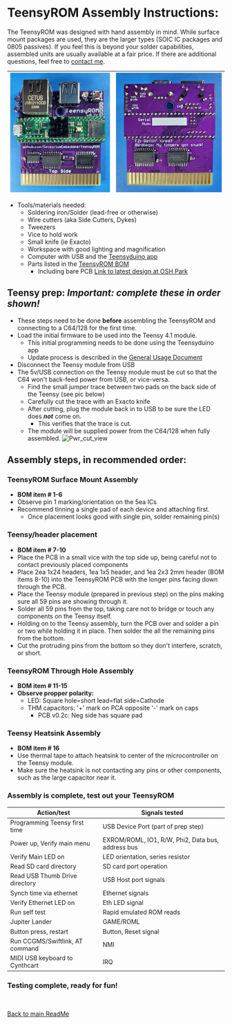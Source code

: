 # TeensyROM Assembly Instructions:

The TeensyROM was designed with hand assembly in mind. While surface mount packages are used, they are the larger types (SOIC IC packages and 0805 passives).  If you feel this is beyond your solder capabilities, assembled units are usually available at a fair price. If there are additional questions, feel free to [contact me](mailto:travis@sensoriumembedded.com).

| ![Top View](/media/v0.2c/v0.2c_top.jpg) | ![Bot View](/media/v0.2c/v0.2c_Bot.jpg) |
|--|--|

- Tools/materials needed: 
  - Soldering iron/Solder (lead-free or otherwise)
  - Wire cutters (aka Side Cutters, Dykes)
  - Tweezers
  - Vice to hold work
  - Small knife (ie Exacto)
  - Workspace with good lighting and magnification
  - Computer with USB and the [Teensyduino app](https://www.pjrc.com/teensy/td_download.html)
  - Parts listed in the [TeensyROM BOM](https://github.com/SensoriumEmbedded/TeensyROM/raw/main/PCB/v0.2%20archive/TeensyROM%20v0.2b%20BOM.xlsx)
    - Including bare PCB [Link to latest design at OSH Park](https://oshpark.com/shared_projects/m7YLgscM)

## Teensy prep: *Important: complete these in order shown!*  
- These steps need to be done **before** assembling the TeensyROM and connecting to a C64/128 for the first time.
- Load the initial firmware to be used into the Teensy 4.1 module. 
  - This initial programming needs to be done using the Teensyduino app
  - Update process is described in the [General Usage Document](/docs/General_Usage.md)
- Disconnect the Teensy module from USB
- The 5v/USB connection on the Teensy module must be cut so that the C64 won't back-feed power from USB, or vice-versa.
  - Find the small jumper trace between two pads on the back side of the Teensy (see pic below)
  - Carefully cut the trace with an Exacto knife
  - After cutting, plug the module back in to USB to be sure the LED does ***not*** come on.
    - This verifies that the trace is cut.
  - The module will be supplied power from the C64/128 when fully assembled.
![Pwr_cut_view](/media/Teensy/T41_pwr_cut.jpg)

## Assembly steps, in recommended order:
### TeensyROM Surface Mount Assembly
- **BOM item # 1-6**
- Observe pin 1 marking/orientation on the 5ea ICs
- Recommend tinning a single pad of each device and attaching first.
  - Once placement looks good with single pin, solder remaining pin(s)  

### Teensy/header placement
- **BOM item # 7-10**
- Place the PCB in a small vice with the top side up, being careful not to contact previously placed components
- Place 2ea 1x24 headers, 1ea 1x5 header, and 1ea 2x3 2mm header (BOM items 8-10) into the TeensyROM PCB with the longer pins facing down through the PCB.
- Place the Teensy module (prepared in previous step) on the pins making sure all 59 pins are showing through it.
- Solder all 59 pins from the top, taking care not to bridge or touch any components on the Teensy itself.
- Holding on to the Teensy assembly, turn the PCB over and solder a pin or two while holding it in place.  Then solder the all the remaining pins from the bottom.
- Cut the protruding pins from the bottom so they don't interfere, scratch, or short.

### TeensyROM Through Hole Assembly
- **BOM item # 11-15**
- **Observe propper polarity:**
  - LED: Square hole=short lead=flat side=Cathode
  - THM capacitors: '+' mark on PCA opposite '-' mark on caps
    - PCB v0.2c: Neg side has square pad
  
### Teensy Heatsink Assembly
- **BOM item # 16**
- Use thermal tape to attach heatsink to center of the microcontroller on the Teensy module.
- Make sure the heatsink is not contacting any pins or other components, such as the large capacitor near it.

### Assembly is complete, test out your TeensyROM

| Action/test                       | Signals tested                                    |
|--|--|
| Programming Teensy first time	   | USB Device Port (part of prep step)               |
| Power up, Verify main menu	      | EXROM/ROML, IO1, R/W, Phi2, Data bus, address bus |
| Verify Main LED on	               | LED orientation, series resistor                  |
| Read SD card directory	         | SD card port operation                            |
| Read USB Thumb Drive directory	   | USB Host port signals                             |
| Synch time via ethernet	         | Ethernet signals                                  |
| Verify Ethernet LED on	         | Eth LED signal                                    |
| Run self test	                  | Rapid emulated ROM reads                          |
| Jupiter Lander	                  | GAME/ROML                                         |
| Button press, restart	            | Button, Reset signal                              |
| Run CCGMS/Swiftlink, AT command	| NMI                                               |
| MIDI USB keyboard to Cynthcart	   | IRQ                                               |

### **Testing complete, ready for fun!**

<br>

[Back to main ReadMe](/README.md)

